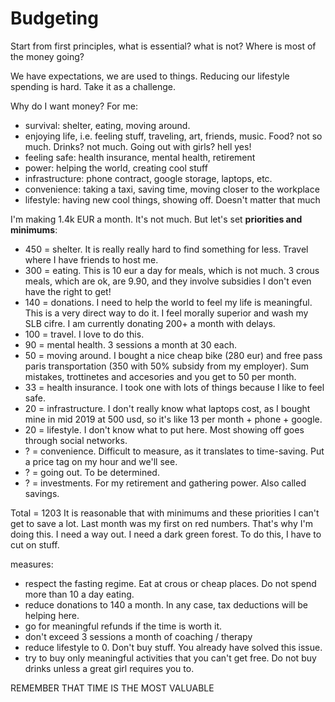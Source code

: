 
# Budgeting

Start from first principles, what is essential? what is not? Where is most of the money going?

We have expectations, we are used to things. Reducing our lifestyle spending is hard. Take it as a challenge.

Why do I want money? For me:

- survival: shelter, eating, moving around.
- enjoying life, i.e. feeling stuff, traveling, art, friends, music. Food? not so much. Drinks? not much. Going out with girls? hell yes!
- feeling safe: health insurance, mental health, retirement
- power: helping the world, creating cool stuff
- infrastructure: phone contract, google storage, laptops, etc.
- convenience: taking a taxi, saving time, moving closer to the workplace
- lifestyle: having new cool things, showing off. Doesn't matter that much

I'm making 1.4k EUR a month. It's not much. But let's set **priorities and minimums**: 
- 450 = shelter. It is really really hard to find something for less. Travel where I have friends to host me.
- 300 = eating. This is 10 eur a day for meals, which is not much. 3 crous meals, which are ok, are 9.90, and they involve subsidies I don't even have the right to get!
- 140 = donations. I need to help the world to feel my life is meaningful. This is a very direct way to do it. I feel morally superior and wash my SLB cifre. I am currently donating 200+ a month with delays.
- 100 = travel. I love to do this.
- 90 = mental health. 3 sessions a month at 30 each.
- 50 = moving around. I bought a nice cheap bike (280 eur) and free pass paris transportation (350 with 50% subsidy from my employer). Sum mistakes, trottinetes and accesories and you get to 50 per month.
- 33 = health insurance. I took one with lots of things because I like to feel safe.
- 20 = infrastructure. I don't really know what laptops cost, as I bought mine in mid 2019 at 500 usd, so it's like 13 per month + phone + google. 
- 20 = lifestyle. I don't know what to put here. Most showing off goes through social networks.
- ? = convenience. Difficult to measure, as it translates to time-saving. Put a price tag on my hour and we'll see.
- ? = going out. To be determined. 
- ? = investments. For my retirement and gathering power. Also called savings.

Total = 1203
It is reasonable that with minimums and these priorities I can't get to save a lot. Last month was my first on red numbers. That's why I'm doing this. I need a way out. I need a dark green forest. To do this, I have to cut on stuff.

measures:
- respect the fasting regime. Eat at crous or cheap places. Do not spend more than 10 a day eating.
- reduce donations to 140 a month. In any case, tax deductions will be helping here.
- go for meaningful refunds if the time is worth it.
- don't exceed 3 sessions a month of coaching / therapy
- reduce lifestyle to 0. Don't buy stuff. You already have solved this issue.
- try to buy only meaningful activities that you can't get free. Do not buy drinks unless a great girl requires you to.

REMEMBER THAT TIME IS THE MOST VALUABLE

